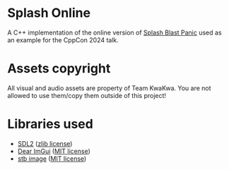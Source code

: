 # Splash Online
A C++ implementation of the online version of [Splash Blast Panic](https://playsbp.ch/) used as an example for the CppCon 2024 talk.
# Assets copyright
All visual and audio assets are property of Team KwaKwa. You are not allowed to use them/copy them outside of this project!
# Libraries used
- [SDL2](https://www.libsdl.org/) ([zlib license](https://www.libsdl.org/license.php))
- [Dear ImGui](https://github.com/ocornut/imgui) ([MIT license](https://github.com/ocornut/imgui/blob/master/LICENSE.txt))
- [stb image](https://github.com/nothings/stb) ([MIT license](https://github.com/nothings/stb/blob/master/LICENSE))